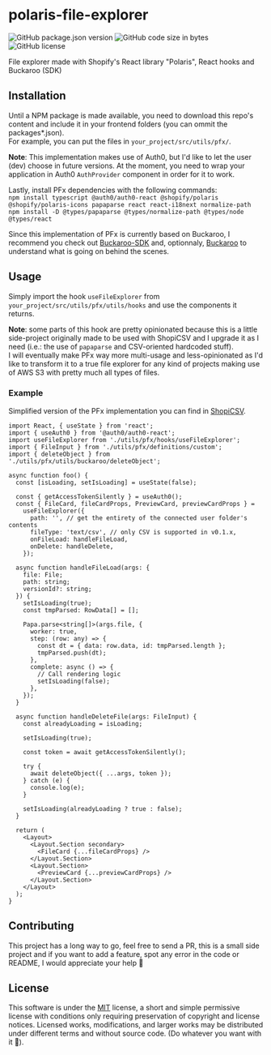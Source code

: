 # polaris-file-explorer

![GitHub package.json version](https://img.shields.io/github/package-json/v/ZyriabDsgn/polaris-file-explorer)
![GitHub code size in bytes](https://img.shields.io/github/languages/code-size/ZyriabDsgn/polaris-file-explorer)
![GitHub license](https://img.shields.io/github/license/ZyriabDsgn/polaris-file-explorer)

File explorer made with Shopify's React library "Polaris", React hooks and Buckaroo (SDK)

## Installation

Until a NPM package is made available, you need to download this repo's content and include it in your frontend folders (you can ommit the packages\*.json).  
For example, you can put the files in `your_project/src/utils/pfx/`.

**Note**: This implementation makes use of Auth0, but I'd like to let the user (dev) choose in future versions. At the moment, you need to wrap your application in Auth0 `AuthProvider` component in order for it to work.

Lastly, install PFx dependencies with the following commands:  
`npm install typescript @auth0/auth0-react @shopify/polaris @shopify/polaris-icons papaparse react react-i18next normalize-path`  
`npm install -D @types/papaparse @types/normalize-path @types/node @types/react`

Since this implementation of PFx is currently based on Buckaroo, I recommend you check out [Buckaroo-SDK](https://www.github.com/ZyriabDsgn/Buckaroo) and, optionnaly, [Buckaroo](https://www.github.com/ZyriabDsgn/Buckaroo) to understand what is going on behind the scenes.

## Usage

Simply import the hook `useFileExplorer` from `your_project/src/utils/pfx/utils/hooks` and use the components it returns.

**Note**: some parts of this hook are pretty opinionated because this is a little side-project originally made to be used with ShopiCSV and I upgrade it as I need (i.e.: the use of `papaparse` and CSV-oriented hardcoded stuff).  
I will eventually make PFx way more multi-usage and less-opinionated as I'd like to transform it to a true file explorer for any kind of projects making use of AWS S3 with pretty much all types of files.

### Example

Simplified version of the PFx implementation you can find in [ShopiCSV](https://demo.shopicsv.app/).

```tsx
import React, { useState } from 'react';
import { useAuth0 } from '@auth0/auth0-react';
import useFileExplorer from './utils/pfx/hooks/useFileExplorer';
import { FileInput } from './utils/pfx/definitions/custom';
import { deleteObject } from './utils/pfx/utils/buckaroo/deleteObject';

async function foo() {
  const [isLoading, setIsLoading] = useState(false);

  const { getAccessTokenSilently } = useAuth0();
  const { FileCard, fileCardProps, PreviewCard, previewCardProps } =
    useFileExplorer({
      path: '', // get the entirety of the connected user folder's contents
      fileType: 'text/csv', // only CSV is supported in v0.1.x,
      onFileLoad: handleFileLoad,
      onDelete: handleDelete,
    });

  async function handleFileLoad(args: {
    file: File;
    path: string;
    versionId?: string;
  }) {
    setIsLoading(true);
    const tmpParsed: RowData[] = [];

    Papa.parse<string[]>(args.file, {
      worker: true,
      step: (row: any) => {
        const dt = { data: row.data, id: tmpParsed.length };
        tmpParsed.push(dt);
      },
      complete: async () => {
        // Call rendering logic
        setIsLoading(false);
      },
    });
  }

  async function handleDeleteFile(args: FileInput) {
    const alreadyLoading = isLoading;

    setIsLoading(true);

    const token = await getAccessTokenSilently();

    try {
      await deleteObject({ ...args, token });
    } catch (e) {
      console.log(e);
    }

    setIsLoading(alreadyLoading ? true : false);
  }

  return (
    <Layout>
      <Layout.Section secondary>
        <FileCard {...fileCardProps} />
      </Layout.Section>
      <Layout.Section>
        <PreviewCard {...previewCardProps} />
      </Layout.Section>
    </Layout>
  );
}
```

## Contributing

This project has a long way to go, feel free to send a PR, this is a small side project and if you want to add a feature, spot any error in the code or README, I would appreciate your help 🙂

## License

This software is under the [MIT](https://choosealicense.com/licenses/mit/) license, a short and simple permissive license with conditions only requiring preservation of copyright and license notices. Licensed works, modifications, and larger works may be distributed under different terms and without source code. (Do whatever you want with it 🤙).
